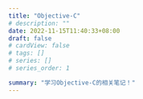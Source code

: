 ```yaml
---
title: "Objective-C"
# description: ""
date: 2022-11-15T11:40:33+08:00
draft: false
# cardView: false
# tags: []
# series: []
# series_order: 1

summary: "学习Objective-C的相关笔记！"
---
```


